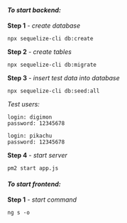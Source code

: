 #### **_To start backend:_**

**Step 1** - _create database_
```
npx sequelize-cli db:create
```
**Step 2** - _create tables_
```
npx sequelize-cli db:migrate
```
**Step 3** - _insert test data into database_
```
npx sequelize-cli db:seed:all
```
_Test users:_
```
login: digimon
password: 12345678

login: pikachu
password: 12345678
```
**Step 4** - _start server_
```
pm2 start app.js
```

#### **_To start frontend:_**
**Step 1** - _start command_
```
ng s -o
```
